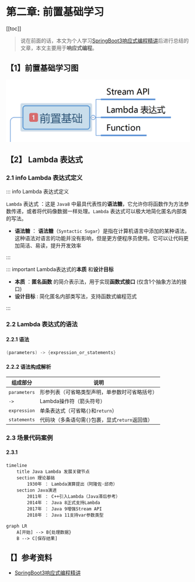 # 第二章: 前置基础学习

[[toc]]

> 说在前面的话，本文为个人学习[SpringBoot3响应式编程精讲](https://www.bilibili.com/video/BV1gsYEeLEuM?spm_id_from=333.788.videopod.episodes&vd_source=65c7f6924d2d8ba5fa0d4c448818e08a)后进行总结的文章，本文主要用于<b>响应式编程</b>。

## 【1】前置基础学习图

![image-20250626144450437](../../../.vuepress/public/images/image-20250626144450437.png)

## 【2】 Lambda 表达式

### 2.1  info Lambda 表达式定义

::: info Lambda 表达式定义

`Lambda` 表达式 ：这是 `Java8` 中最具代表性的**语法糖**，它允许你将函数作为方法参数传递，或者将代码像数据一样处理。`Lambda` 表达式可以极大地简化匿名内部类的写法。

- **语法糖** ： **语法糖**（`Syntactic Sugar`）是指在计算机语言中添加的某种语法，这种语法对语言的功能并没有影响，但是更方便程序员使用。它可以让代码更加简洁、易读，提升开发效率

:::

::: important Lambda表达式的**本质** 和**设计目标** 

- **本质** ：**匿名函数** 的简介表示法，用于实现**函数式接口** (仅含1个抽象方法的接口)
- **设计目标** : 简化匿名内部类写法，支持函数式编程范式

:::

### 2.2 Lambda 表达式的语法

#### 2.2.1 语法

``` java
(parameters) -> {expression_or_statements}
```

#### 2.2.2 语法构成解析

| 组成部分     | 说明                                             |
| ------------ | ------------------------------------------------ |
| `parameters` | 形参列表（可省略类型声明，单参数时可省略括号）   |
| `->`         | Lambda操作符（箭头符号）                         |
| `expression` | 单条表达式（可省略`{}`和`return`）               |
| `statements` | 代码块（多条语句需`{}`包裹，显式`return`返回值） |

### 2.3 场景代码案例

#### 2.3.1 

``` mermaid
timeline
	title Java Lambda 发展关键节点
    section 理论基础
        1930年 ： Lambda演算提出（阿隆佐·邱奇）
    section Java演进
        2011年 ： C++引入Lambda（Java滞后参考）
        2014年 ： Java 8正式支持Lambda
        2017年 ： Java 9增强Stream API
        2018年 ： Java 11支持var参数类型
```

```mermaid
graph LR
    A[开始] --> B{处理数据}
    B --> C[保存结果]
```








## 【】参考资料

- [SpringBoot3响应式编程精讲](https://www.bilibili.com/video/BV1gsYEeLEuM?spm_id_from=333.788.videopod.episodes&vd_source=65c7f6924d2d8ba5fa0d4c448818e08a)

